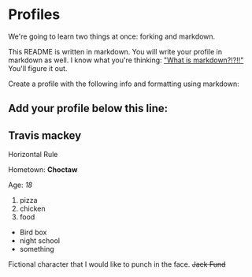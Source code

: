 # Profiles
We're going to learn two things at once: forking and markdown.

This README is written in markdown. You will write your profile in markdown as well. I know what you're thinking: ["What is markdown?!?!!"](http://lmgtfy.com/?q=What+is+markdown%3F) You'll figure it out.

Create a profile with the following info and formatting using markdown:



Add your profile below this line:
---

## Travis mackey

Horizontal Rule

Hometown: **Choctaw**

Age: *18*

1. pizza
2. chicken
3. food

+ Bird box
+ night school
+ something

Fictional character that I would like to punch in the face. ~~Jack Fund~~
